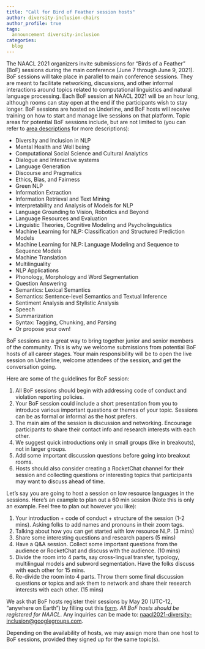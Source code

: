 ```yaml
---
title: "Call for Bird of Feather session hosts"
author: diversity-inclusion-chairs
author_profile: true
tags:
  announcement diversity-inclusion
categories:
  blog
---
```


The NAACL 2021 organizers invite submissions for “Birds of a Feather” (BoF) sessions during the main conference (June 7 through June 9, 2021). BoF sessions will take place in parallel to main conference sessions. They are meant to facilitate networking, discussions, and other informal interactions around topics related to computational linguistics and natural language processing. Each BoF session at NAACL 2021 will be an hour long, although rooms can stay open at the end if the participants wish to stay longer. BoF sessions are hosted on Underline, and BoF hosts will receive training on how to start and manage live sessions on that platform. Topic areas for potential BoF sessions include, but are not limited to (you can refer to [area descriptions](https://2021.naacl.org/calls/area-descriptions/ ) for more descriptions):

*   Diversity and Inclusion in NLP
*   Mental Health and Well being
*   Computational Social Science and Cultural Analytics
*   Dialogue and Interactive systems
*   Language Generation
*   Discourse and Pragmatics
*   Ethics, Bias, and Fairness
*   Green NLP
*   Information Extraction
*   Information Retrieval and Text Mining
*   Interpretability and Analysis of Models for NLP
*   Language Grounding to Vision, Robotics and Beyond
*   Language Resources and Evaluation
*   Linguistic Theories, Cognitive Modeling and Psycholinguistics
*   Machine Learning for NLP: Classification and Structured Prediction Models
*   Machine Learning for NLP: Language Modeling and Sequence to Sequence Models
*   Machine Translation
*   Multilinguality
*   NLP Applications
*   Phonology, Morphology and Word Segmentation
*   Question Answering
*   Semantics: Lexical Semantics
*   Semantics: Sentence-level Semantics and Textual Inference
*   Sentiment Analysis and Stylistic Analysis
*   Speech
*   Summarization
*   Syntax: Tagging, Chunking, and Parsing
*   Or propose your own!

BoF sessions are a great way to bring together junior and senior members of the community. This is why we welcome submissions from potential BoF hosts of all career stages. Your main responsibility will be to open the live session on Underline, welcome attendees of the session, and get the conversation going.

Here are some of the guidelines for BoF session:

1. All BoF sessions should begin with addressing code of conduct and violation reporting policies.
2. Your BoF session could include a short presentation from you to introduce various important questions or themes of your topic. Sessions can be as formal or informal as the host prefers.
3. The main aim of the session is discussion and networking. Encourage participants to share their contact info and research interests with each other. 
4. We suggest quick introductions only in small groups (like in breakouts), not in larger groups. 
5. Add some important discussion questions before going into breakout rooms.
6. Hosts should also consider creating a RocketChat channel for their session and collecting questions or interesting topics that participants may want to discuss ahead of time. 

Let’s say you are going to host a session on low resource languages in the sessions. Here’s an example to plan out a 60 min session (Note this is only an example. Feel free to plan out however you like):

1. Your introduction + code of conduct + structure of the session (1-2 mins). Asking folks to add names and pronouns in their zoom tags.
2. Talking about how you can get started with low resource NLP. (3 mins)
3. Share some interesting questions and research papers (5 mins)
4. Have a Q&A session. Collect some important questions from the audience or RocketChat and discuss with the audience. (10 mins)
5. Divide the room into 4 parts, say cross-lingual transfer, typology, multilingual models and subword segmentation. Have the folks discuss with each other for 15 mins.
6. Re-divide the room into 4 parts. Throw them some final discussion questions or topics and ask them to network and share their research interests with each other. (15 mins)

We ask that BoF hosts register their sessions by May 20 (UTC-12, “anywhere on Earth”) by filling out this [form](https://forms.office.com/pages/responsepage.aspx?id=fZ3ViMuuskGQxVVZXeAlNk-anEpxwfxCrP_zdprGjMtURUg3Qk00Q0JDMU1PSlE4NEs5MTRTRkMwVy4u). _All BoF hosts should be registered for NAACL_. Any inquiries can be made to: [naacl2021-diversity-inclusion@googlegroups.com](mailto:naacl2021-diversity-inclusion@googlegroups.com).

Depending on the availability of hosts, we may assign more than one host to BoF sessions, provided they signed up for the same topic(s).